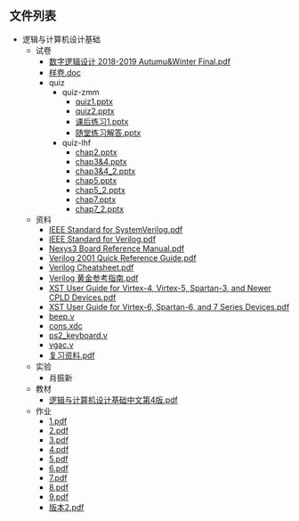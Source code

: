 

## 文件列表

- 逻辑与计算机设计基础
    - 试卷
        - [数字逻辑设计 2018-2019 Autumu&Winter Final.pdf](https://github.com/QSCTech/zju-icicles/raw/master/%E9%80%BB%E8%BE%91%E4%B8%8E%E8%AE%A1%E7%AE%97%E6%9C%BA%E8%AE%BE%E8%AE%A1%E5%9F%BA%E7%A1%80/%E8%AF%95%E5%8D%B7/%E6%95%B0%E5%AD%97%E9%80%BB%E8%BE%91%E8%AE%BE%E8%AE%A1%202018-2019%20Autumu%26Winter%20Final.pdf)
        - [样卷.doc](https://github.com/QSCTech/zju-icicles/raw/master/%E9%80%BB%E8%BE%91%E4%B8%8E%E8%AE%A1%E7%AE%97%E6%9C%BA%E8%AE%BE%E8%AE%A1%E5%9F%BA%E7%A1%80/%E8%AF%95%E5%8D%B7/%E6%A0%B7%E5%8D%B7.doc)
        - quiz
            - quiz-zmm
                - [quiz1.pptx](https://github.com/QSCTech/zju-icicles/raw/master/%E9%80%BB%E8%BE%91%E4%B8%8E%E8%AE%A1%E7%AE%97%E6%9C%BA%E8%AE%BE%E8%AE%A1%E5%9F%BA%E7%A1%80/%E8%AF%95%E5%8D%B7/quiz/quiz-zmm/quiz1.pptx)
                - [quiz2.pptx](https://github.com/QSCTech/zju-icicles/raw/master/%E9%80%BB%E8%BE%91%E4%B8%8E%E8%AE%A1%E7%AE%97%E6%9C%BA%E8%AE%BE%E8%AE%A1%E5%9F%BA%E7%A1%80/%E8%AF%95%E5%8D%B7/quiz/quiz-zmm/quiz2.pptx)
                - [课后练习1.pptx](https://github.com/QSCTech/zju-icicles/raw/master/%E9%80%BB%E8%BE%91%E4%B8%8E%E8%AE%A1%E7%AE%97%E6%9C%BA%E8%AE%BE%E8%AE%A1%E5%9F%BA%E7%A1%80/%E8%AF%95%E5%8D%B7/quiz/quiz-zmm/%E8%AF%BE%E5%90%8E%E7%BB%83%E4%B9%A01.pptx)
                - [随堂练习解答.pptx](https://github.com/QSCTech/zju-icicles/raw/master/%E9%80%BB%E8%BE%91%E4%B8%8E%E8%AE%A1%E7%AE%97%E6%9C%BA%E8%AE%BE%E8%AE%A1%E5%9F%BA%E7%A1%80/%E8%AF%95%E5%8D%B7/quiz/quiz-zmm/%E9%9A%8F%E5%A0%82%E7%BB%83%E4%B9%A0%E8%A7%A3%E7%AD%94.pptx)
            - quiz-lhf
                - [chap2.pptx](https://github.com/QSCTech/zju-icicles/raw/master/%E9%80%BB%E8%BE%91%E4%B8%8E%E8%AE%A1%E7%AE%97%E6%9C%BA%E8%AE%BE%E8%AE%A1%E5%9F%BA%E7%A1%80/%E8%AF%95%E5%8D%B7/quiz/quiz-lhf/chap2.pptx)
                - [chap3&4.pptx](https://github.com/QSCTech/zju-icicles/raw/master/%E9%80%BB%E8%BE%91%E4%B8%8E%E8%AE%A1%E7%AE%97%E6%9C%BA%E8%AE%BE%E8%AE%A1%E5%9F%BA%E7%A1%80/%E8%AF%95%E5%8D%B7/quiz/quiz-lhf/chap3%264.pptx)
                - [chap3&4_2.pptx](https://github.com/QSCTech/zju-icicles/raw/master/%E9%80%BB%E8%BE%91%E4%B8%8E%E8%AE%A1%E7%AE%97%E6%9C%BA%E8%AE%BE%E8%AE%A1%E5%9F%BA%E7%A1%80/%E8%AF%95%E5%8D%B7/quiz/quiz-lhf/chap3%264_2.pptx)
                - [chap5.pptx](https://github.com/QSCTech/zju-icicles/raw/master/%E9%80%BB%E8%BE%91%E4%B8%8E%E8%AE%A1%E7%AE%97%E6%9C%BA%E8%AE%BE%E8%AE%A1%E5%9F%BA%E7%A1%80/%E8%AF%95%E5%8D%B7/quiz/quiz-lhf/chap5.pptx)
                - [chap5_2.pptx](https://github.com/QSCTech/zju-icicles/raw/master/%E9%80%BB%E8%BE%91%E4%B8%8E%E8%AE%A1%E7%AE%97%E6%9C%BA%E8%AE%BE%E8%AE%A1%E5%9F%BA%E7%A1%80/%E8%AF%95%E5%8D%B7/quiz/quiz-lhf/chap5_2.pptx)
                - [chap7.pptx](https://github.com/QSCTech/zju-icicles/raw/master/%E9%80%BB%E8%BE%91%E4%B8%8E%E8%AE%A1%E7%AE%97%E6%9C%BA%E8%AE%BE%E8%AE%A1%E5%9F%BA%E7%A1%80/%E8%AF%95%E5%8D%B7/quiz/quiz-lhf/chap7.pptx)
                - [chap7_2.pptx](https://github.com/QSCTech/zju-icicles/raw/master/%E9%80%BB%E8%BE%91%E4%B8%8E%E8%AE%A1%E7%AE%97%E6%9C%BA%E8%AE%BE%E8%AE%A1%E5%9F%BA%E7%A1%80/%E8%AF%95%E5%8D%B7/quiz/quiz-lhf/chap7_2.pptx)
    - 资料
        - [IEEE Standard for SystemVerilog.pdf](https://github.com/QSCTech/zju-icicles/raw/master/%E9%80%BB%E8%BE%91%E4%B8%8E%E8%AE%A1%E7%AE%97%E6%9C%BA%E8%AE%BE%E8%AE%A1%E5%9F%BA%E7%A1%80/%E8%B5%84%E6%96%99/IEEE%20Standard%20for%20SystemVerilog.pdf)
        - [IEEE Standard for Verilog.pdf](https://github.com/QSCTech/zju-icicles/raw/master/%E9%80%BB%E8%BE%91%E4%B8%8E%E8%AE%A1%E7%AE%97%E6%9C%BA%E8%AE%BE%E8%AE%A1%E5%9F%BA%E7%A1%80/%E8%B5%84%E6%96%99/IEEE%20Standard%20for%20Verilog.pdf)
        - [Nexys3 Board Reference Manual.pdf](https://github.com/QSCTech/zju-icicles/raw/master/%E9%80%BB%E8%BE%91%E4%B8%8E%E8%AE%A1%E7%AE%97%E6%9C%BA%E8%AE%BE%E8%AE%A1%E5%9F%BA%E7%A1%80/%E8%B5%84%E6%96%99/Nexys3%20Board%20Reference%20Manual.pdf)
        - [Verilog 2001 Quick Reference Guide.pdf](https://github.com/QSCTech/zju-icicles/raw/master/%E9%80%BB%E8%BE%91%E4%B8%8E%E8%AE%A1%E7%AE%97%E6%9C%BA%E8%AE%BE%E8%AE%A1%E5%9F%BA%E7%A1%80/%E8%B5%84%E6%96%99/Verilog%202001%20Quick%20Reference%20Guide.pdf)
        - [Verilog Cheatsheet.pdf](https://github.com/QSCTech/zju-icicles/raw/master/%E9%80%BB%E8%BE%91%E4%B8%8E%E8%AE%A1%E7%AE%97%E6%9C%BA%E8%AE%BE%E8%AE%A1%E5%9F%BA%E7%A1%80/%E8%B5%84%E6%96%99/Verilog%20Cheatsheet.pdf)
        - [Verilog 黄金参考指南.pdf](https://github.com/QSCTech/zju-icicles/raw/master/%E9%80%BB%E8%BE%91%E4%B8%8E%E8%AE%A1%E7%AE%97%E6%9C%BA%E8%AE%BE%E8%AE%A1%E5%9F%BA%E7%A1%80/%E8%B5%84%E6%96%99/Verilog%20%E9%BB%84%E9%87%91%E5%8F%82%E8%80%83%E6%8C%87%E5%8D%97.pdf)
        - [XST User Guide for Virtex-4, Virtex-5, Spartan-3, and Newer CPLD Devices.pdf](https://github.com/QSCTech/zju-icicles/raw/master/%E9%80%BB%E8%BE%91%E4%B8%8E%E8%AE%A1%E7%AE%97%E6%9C%BA%E8%AE%BE%E8%AE%A1%E5%9F%BA%E7%A1%80/%E8%B5%84%E6%96%99/XST%20User%20Guide%20for%20Virtex-4%2C%20Virtex-5%2C%20Spartan-3%2C%20and%20Newer%20CPLD%20Devices.pdf)
        - [XST User Guide for Virtex-6, Spartan-6, and 7 Series Devices.pdf](https://github.com/QSCTech/zju-icicles/raw/master/%E9%80%BB%E8%BE%91%E4%B8%8E%E8%AE%A1%E7%AE%97%E6%9C%BA%E8%AE%BE%E8%AE%A1%E5%9F%BA%E7%A1%80/%E8%B5%84%E6%96%99/XST%20User%20Guide%20for%20Virtex-6%2C%20Spartan-6%2C%20and%207%20Series%20Devices.pdf)
        - [beep.v](https://github.com/QSCTech/zju-icicles/raw/master/%E9%80%BB%E8%BE%91%E4%B8%8E%E8%AE%A1%E7%AE%97%E6%9C%BA%E8%AE%BE%E8%AE%A1%E5%9F%BA%E7%A1%80/%E8%B5%84%E6%96%99/beep.v)
        - [cons.xdc](https://github.com/QSCTech/zju-icicles/raw/master/%E9%80%BB%E8%BE%91%E4%B8%8E%E8%AE%A1%E7%AE%97%E6%9C%BA%E8%AE%BE%E8%AE%A1%E5%9F%BA%E7%A1%80/%E8%B5%84%E6%96%99/cons.xdc)
        - [ps2_keyboard.v](https://github.com/QSCTech/zju-icicles/raw/master/%E9%80%BB%E8%BE%91%E4%B8%8E%E8%AE%A1%E7%AE%97%E6%9C%BA%E8%AE%BE%E8%AE%A1%E5%9F%BA%E7%A1%80/%E8%B5%84%E6%96%99/ps2_keyboard.v)
        - [vgac.v](https://github.com/QSCTech/zju-icicles/raw/master/%E9%80%BB%E8%BE%91%E4%B8%8E%E8%AE%A1%E7%AE%97%E6%9C%BA%E8%AE%BE%E8%AE%A1%E5%9F%BA%E7%A1%80/%E8%B5%84%E6%96%99/vgac.v)
        - [复习资料.pdf](https://github.com/QSCTech/zju-icicles/raw/master/%E9%80%BB%E8%BE%91%E4%B8%8E%E8%AE%A1%E7%AE%97%E6%9C%BA%E8%AE%BE%E8%AE%A1%E5%9F%BA%E7%A1%80/%E8%B5%84%E6%96%99/%E5%A4%8D%E4%B9%A0%E8%B5%84%E6%96%99.pdf)
    - 实验
        - 肖振新
    - 教材
        - [逻辑与计算机设计基础中文第4版.pdf](https://github.com/QSCTech/zju-icicles/raw/master/%E9%80%BB%E8%BE%91%E4%B8%8E%E8%AE%A1%E7%AE%97%E6%9C%BA%E8%AE%BE%E8%AE%A1%E5%9F%BA%E7%A1%80/%E6%95%99%E6%9D%90/%E9%80%BB%E8%BE%91%E4%B8%8E%E8%AE%A1%E7%AE%97%E6%9C%BA%E8%AE%BE%E8%AE%A1%E5%9F%BA%E7%A1%80%E4%B8%AD%E6%96%87%E7%AC%AC4%E7%89%88.pdf)
    - 作业
        - [1.pdf](https://github.com/QSCTech/zju-icicles/raw/master/%E9%80%BB%E8%BE%91%E4%B8%8E%E8%AE%A1%E7%AE%97%E6%9C%BA%E8%AE%BE%E8%AE%A1%E5%9F%BA%E7%A1%80/%E4%BD%9C%E4%B8%9A/1.pdf)
        - [2.pdf](https://github.com/QSCTech/zju-icicles/raw/master/%E9%80%BB%E8%BE%91%E4%B8%8E%E8%AE%A1%E7%AE%97%E6%9C%BA%E8%AE%BE%E8%AE%A1%E5%9F%BA%E7%A1%80/%E4%BD%9C%E4%B8%9A/2.pdf)
        - [3.pdf](https://github.com/QSCTech/zju-icicles/raw/master/%E9%80%BB%E8%BE%91%E4%B8%8E%E8%AE%A1%E7%AE%97%E6%9C%BA%E8%AE%BE%E8%AE%A1%E5%9F%BA%E7%A1%80/%E4%BD%9C%E4%B8%9A/3.pdf)
        - [4.pdf](https://github.com/QSCTech/zju-icicles/raw/master/%E9%80%BB%E8%BE%91%E4%B8%8E%E8%AE%A1%E7%AE%97%E6%9C%BA%E8%AE%BE%E8%AE%A1%E5%9F%BA%E7%A1%80/%E4%BD%9C%E4%B8%9A/4.pdf)
        - [5.pdf](https://github.com/QSCTech/zju-icicles/raw/master/%E9%80%BB%E8%BE%91%E4%B8%8E%E8%AE%A1%E7%AE%97%E6%9C%BA%E8%AE%BE%E8%AE%A1%E5%9F%BA%E7%A1%80/%E4%BD%9C%E4%B8%9A/5.pdf)
        - [6.pdf](https://github.com/QSCTech/zju-icicles/raw/master/%E9%80%BB%E8%BE%91%E4%B8%8E%E8%AE%A1%E7%AE%97%E6%9C%BA%E8%AE%BE%E8%AE%A1%E5%9F%BA%E7%A1%80/%E4%BD%9C%E4%B8%9A/6.pdf)
        - [7.pdf](https://github.com/QSCTech/zju-icicles/raw/master/%E9%80%BB%E8%BE%91%E4%B8%8E%E8%AE%A1%E7%AE%97%E6%9C%BA%E8%AE%BE%E8%AE%A1%E5%9F%BA%E7%A1%80/%E4%BD%9C%E4%B8%9A/7.pdf)
        - [8.pdf](https://github.com/QSCTech/zju-icicles/raw/master/%E9%80%BB%E8%BE%91%E4%B8%8E%E8%AE%A1%E7%AE%97%E6%9C%BA%E8%AE%BE%E8%AE%A1%E5%9F%BA%E7%A1%80/%E4%BD%9C%E4%B8%9A/8.pdf)
        - [9.pdf](https://github.com/QSCTech/zju-icicles/raw/master/%E9%80%BB%E8%BE%91%E4%B8%8E%E8%AE%A1%E7%AE%97%E6%9C%BA%E8%AE%BE%E8%AE%A1%E5%9F%BA%E7%A1%80/%E4%BD%9C%E4%B8%9A/9.pdf)
        - [版本2.pdf](https://github.com/QSCTech/zju-icicles/raw/master/%E9%80%BB%E8%BE%91%E4%B8%8E%E8%AE%A1%E7%AE%97%E6%9C%BA%E8%AE%BE%E8%AE%A1%E5%9F%BA%E7%A1%80/%E4%BD%9C%E4%B8%9A/%E7%89%88%E6%9C%AC2.pdf)
